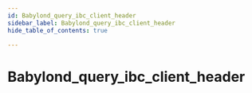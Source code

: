 ```yaml
---
id: Babylond_query_ibc_client_header
sidebar_label: Babylond_query_ibc_client_header
hide_table_of_contents: true

---
```


# Babylond_query_ibc_client_header